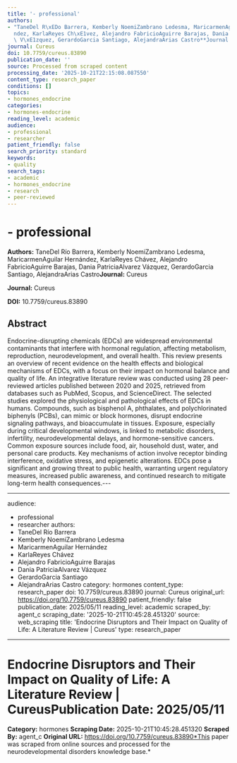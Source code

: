 ```yaml
---
title: '- professional'
authors:
- "TaneDel R\xEDo Barrera, Kemberly NoemiZambrano Ledesma, MaricarmenAguilar Hern\xE1\
  ndez, KarlaReyes Ch\xE1vez, Alejandro FabricioAguirre Barajas, Dania PatriciaAlvarez\
  \ V\xE1zquez, GerardoGarcia Santiago, AlejandraArias Castro**Journal:** Cureus"
journal: Cureus
doi: 10.7759/cureus.83890
publication_date: ''
source: Processed from scraped content
processing_date: '2025-10-21T22:15:08.087550'
content_type: research_paper
conditions: []
topics:
- hormones_endocrine
categories:
- hormones-endocrine
reading_level: academic
audience:
- professional
- researcher
patient_friendly: false
search_priority: standard
keywords:
- quality
search_tags:
- academic
- hormones_endocrine
- research
- peer-reviewed
---
```


# - professional

**Authors:** TaneDel Río Barrera, Kemberly NoemiZambrano Ledesma, MaricarmenAguilar Hernández, KarlaReyes Chávez, Alejandro FabricioAguirre Barajas, Dania PatriciaAlvarez Vázquez, GerardoGarcia Santiago, AlejandraArias Castro**Journal:** Cureus

**Journal:** Cureus

**DOI:** 10.7759/cureus.83890

## Abstract

Endocrine-disrupting chemicals (EDCs) are widespread environmental contaminants that interfere with hormonal regulation, affecting metabolism, reproduction, neurodevelopment, and overall health. This review presents an overview of recent evidence on the health effects and biological mechanisms of EDCs, with a focus on their impact on hormonal balance and quality of life. An integrative literature review was conducted using 28 peer-reviewed articles published between 2020 and 2025, retrieved from databases such as PubMed, Scopus, and ScienceDirect. The selected studies explored the physiological and pathological effects of EDCs in humans. Compounds, such as bisphenol A, phthalates, and polychlorinated biphenyls (PCBs), can mimic or block hormones, disrupt endocrine signaling pathways, and bioaccumulate in tissues. Exposure, especially during critical developmental windows, is linked to metabolic disorders, infertility, neurodevelopmental delays, and hormone-sensitive cancers. Common exposure sources include food, air, household dust, water, and personal care products. Key mechanisms of action involve receptor binding interference, oxidative stress, and epigenetic alterations. EDCs pose a significant and growing threat to public health, warranting urgent regulatory measures, increased public awareness, and continued research to mitigate long-term health consequences.---

---
audience:
- professional
- researcher
authors:
- TaneDel Río Barrera
- Kemberly NoemiZambrano Ledesma
- MaricarmenAguilar Hernández
- KarlaReyes Chávez
- Alejandro FabricioAguirre Barajas
- Dania PatriciaAlvarez Vázquez
- GerardoGarcia Santiago
- AlejandraArias Castro
category: hormones
content_type: research_paper
doi: 10.7759/cureus.83890
journal: Cureus
original_url: https://doi.org/10.7759/cureus.83890
patient_friendly: false
publication_date: 2025/05/11
reading_level: academic
scraped_by: agent_c
scraping_date: '2025-10-21T10:45:28.451320'
source: web_scraping
title: 'Endocrine Disruptors and Their Impact on Quality of Life: A Literature Review
| Cureus'
type: research_paper
---
# Endocrine Disruptors and Their Impact on Quality of Life: A Literature Review | Cureus**Publication Date:** 2025/05/11
**Category:** hormones
**Scraping Date:** 2025-10-21T10:45:28.451320
**Scraped By:** agent_c
**Original URL:** https://doi.org/10.7759/cureus.83890*This paper was scraped from online sources and processed for the neurodevelopmental disorders knowledge base.*